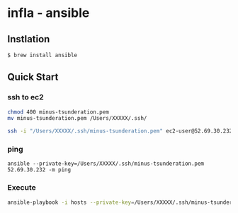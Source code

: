 # infla - ansible

## Instlation
```bash
$ brew install ansible
```

## Quick Start
### ssh to ec2
```bash
chmod 400 minus-tsunderation.pem
mv minus-tsunderation.pem /Users/XXXXX/.ssh/

ssh -i "/Users/XXXXX/.ssh/minus-tsunderation.pem" ec2-user@52.69.30.232
```

### ping
```
ansible --private-key=/Users/XXXXX/.ssh/minus-tsunderation.pem 52.69.30.232 -m ping 
```

### Execute
```bash
ansible-playbook -i hosts --private-key=/Users/XXXXX/.ssh/minus-tsunderation.pem playbooks/web.yml
```
